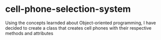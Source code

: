 # cell-phone-selection-system
Using the concepts learnded about Object-oriented programming, I have decided to create a class that creates cell phones with their respective methods and attributes
